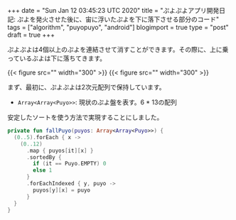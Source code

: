 +++
date = "Sun Jan 12 03:45:23 UTC 2020"
title = "ぷよぷよアプリ開発日記: ぷよを発火させた後に、宙に浮いたぷよを下に落下させる部分のコード"
tags = ["algorithm", "puyopuyo", "android"]
blogimport = true
type = "post"
draft = true
+++

ぷよぷよは4個以上のぷよを連結させて消すことができます。その際に、上に乗っているぶよは下に落ちてきます。

{{< figure src="" width="300" >}}
{{< figure src="" width="300" >}}

まず、最初に、ぷよぷよは2次元配列で保持しています。

- `Array<Array<Puyo>>`: 現状のぷよ盤を表す。6 * 13の配列

安定したソートを使う方法で実現することにしました。

```kotlin
private fun fallPuyo(puyos: Array<Array<Puyo>>) {
  (0..5).forEach { x ->
    (0..12)
      .map { puyos[it][x] }
      .sortedBy {
        if (it == Puyo.EMPTY) 0
        else 1
      }
      .forEachIndexed { y, puyo ->
        puyos[y][x] = puyo
      }
  }
}
```
